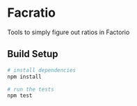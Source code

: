 # Facratio

Tools to simply figure out ratios in Factorio


## Build Setup

``` bash
# install dependencies
npm install

# run the tests
npm test
```
